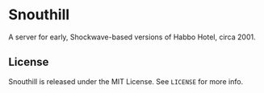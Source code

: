 # Snouthill

A server for early, Shockwave-based versions of Habbo Hotel, circa 2001.

## License

Snouthill is released under the MIT License. See `LICENSE` for more info.

